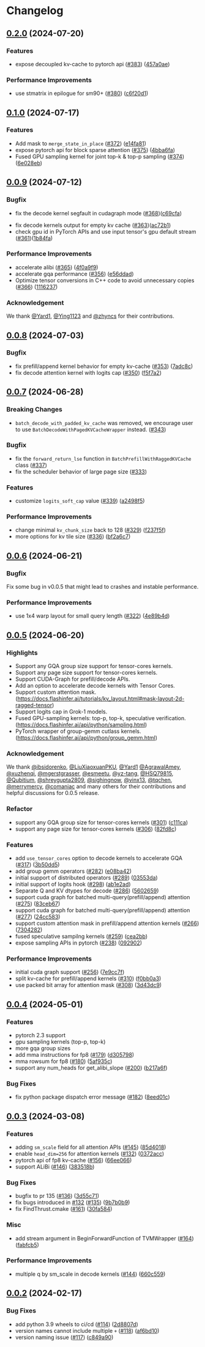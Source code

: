 # Changelog

## [0.2.0](https://github.com/flashinfer-ai/flashinfer/compare/v0.1.0...v0.2.0) (2024-07-20)


### Features

* expose decoupled kv-cache to pytorch api ([#383](https://github.com/flashinfer-ai/flashinfer/issues/383)) ([457a0ae](https://github.com/flashinfer-ai/flashinfer/commit/457a0ae0c8a43bd95a803167e28be19555a2ebf8))


### Performance Improvements

* use stmatrix in epilogue for sm90+ ([#380](https://github.com/flashinfer-ai/flashinfer/issues/380)) ([c6f20d1](https://github.com/flashinfer-ai/flashinfer/commit/c6f20d1406a3a8c4f134c4a764d16e157a184338))

## [0.1.0](https://github.com/flashinfer-ai/flashinfer/compare/v0.0.9...v0.1.0) (2024-07-17)


### Features

* Add mask to `merge_state_in_place` ([#372](https://github.com/flashinfer-ai/flashinfer/issues/372)) ([e14fa81](https://github.com/flashinfer-ai/flashinfer/commit/e14fa8194cfc09c271e6f2c102060698f18297a9))
* expose pytorch api for block sparse attention ([#375](https://github.com/flashinfer-ai/flashinfer/issues/375)) ([4bba6fa](https://github.com/flashinfer-ai/flashinfer/commit/4bba6fa3aa848d2e43248bca8d959fd58a27cfa4))
* Fused GPU sampling kernel for joint top-k & top-p sampling ([#374](https://github.com/flashinfer-ai/flashinfer/issues/374)) ([6e028eb](https://github.com/flashinfer-ai/flashinfer/commit/6e028eb997173658832a66c7480cc9224d637a15))

## [0.0.9](https://github.com/flashinfer-ai/flashinfer/compare/v0.0.8...v0.0.9) (2024-07-12)

### Bugfix

* fix the decode kernel segfault in cudagraph mode ([#368](https://github.com/flashinfer-ai/flashinfer/pull/368))([c69cfa](https://github.com/flashinfer-ai/flashinfer/commit/c69cfabc540e4a7edd991713df10d575ff3b0c21))
- fix decode kernels output for empty kv cache ([#363](https://github.com/flashinfer-ai/flashinfer/pull/363))([ac72b1](https://github.com/flashinfer-ai/flashinfer/commit/ac72b1cc14a6474d601f371c8d69e2600ac28d2f))
- check gpu id in PyTorch APIs and use input tensor's gpu default stream ([#361](https://github.com/flashinfer-ai/flashinfer/pull/361))([1b84fa](https://github.com/flashinfer-ai/flashinfer/commit/1b84fab3e4f53fb4fa26952fdb46fa8018634057))

### Performance Improvements

* accelerate alibi ([#365](https://github.com/flashinfer-ai/flashinfer/issues/365)) ([4f0a9f9](https://github.com/flashinfer-ai/flashinfer/commit/4f0a9f987ad2036f3c466257459de823be85fcc6))
* accelerate gqa performance ([#356](https://github.com/flashinfer-ai/flashinfer/issues/356)) ([e56ddad](https://github.com/flashinfer-ai/flashinfer/commit/e56ddadf4bdbb164c3f1a03f9f69cb8a25621ef5))
* Optimize tensor conversions in C++ code to avoid unnecessary copies ([#366](https://github.com/flashinfer-ai/flashinfer/issues/366)) ([1116237](https://github.com/flashinfer-ai/flashinfer/commit/1116237ac1e5690cf404841327b58b1d268d9951))

### Acknowledgement

We thank [@Yard1](https://github.com/Yard1), [@Ying1123](https://github.com/Ying1123) and [@zhyncs](https://github.com/zhyncs) for their contributions.

## [0.0.8](https://github.com/flashinfer-ai/flashinfer/compare/v0.0.7...v0.0.8) (2024-07-03)

### Bugfix

* fix prefill/append kernel behavior for empty kv-cache ([#353](https://github.com/flashinfer-ai/flashinfer/pull/353)) ([7adc8c](https://github.com/flashinfer-ai/flashinfer/commit/7adc8cf01a029645307c321a7754d0b0a4f0f4de))
* fix decode attention kernel with logits cap ([#350](https://github.com/flashinfer-ai/flashinfer/pull/350)) ([f5f7a2](https://github.com/flashinfer-ai/flashinfer/commit/f5f7a2a23249fd0be5b30fd8fb3957ac3bb527ca))


## [0.0.7](https://github.com/flashinfer-ai/flashinfer/compare/v0.0.6...v0.0.7) (2024-06-28)

### Breaking Changes
* `batch_decode_with_padded_kv_cache` was removed, we encourage user to use `BatchDecodeWithPagedKVCacheWrapper` instead. ([#343](https://github.com/flashinfer-ai/flashinfer/pull/343))

### Bugfix

* fix the `forward_return_lse` function in `BatchPrefillWithRaggedKVCache` class ([#337](https://github.com/flashinfer-ai/flashinfer/pull/337))
* fix the scheduler behavior of large page size ([#333](https://github.com/flashinfer-ai/flashinfer/pull/333))

### Features

* customize `logits_soft_cap` value ([#339](https://github.com/flashinfer-ai/flashinfer/issues/339)) ([a2498f5](https://github.com/flashinfer-ai/flashinfer/commit/a2498f511b354ce049bda6be320a24b73c719be3))


### Performance Improvements

* change minimal `kv_chunk_size` back to 128 ([#329](https://github.com/flashinfer-ai/flashinfer/issues/329)) ([f237f5f](https://github.com/flashinfer-ai/flashinfer/commit/f237f5f80199e2c433fcca750713c6e774693b58))
* more options for kv tile size ([#336](https://github.com/flashinfer-ai/flashinfer/issues/336)) ([bf2a6c7](https://github.com/flashinfer-ai/flashinfer/commit/bf2a6c7c05a82e0ee0ea04381d04b84327355b69))

## [0.0.6](https://github.com/flashinfer-ai/flashinfer/compare/v0.0.5...v0.0.6) (2024-06-21)

### Bugfix

Fix some bug in v0.0.5 that might lead to crashes and instable performance.

### Performance Improvements

* use 1x4 warp layout for small query length ([#322](https://github.com/flashinfer-ai/flashinfer/issues/322)) ([4e89b4d](https://github.com/flashinfer-ai/flashinfer/commit/4e89b4dfdeb0c07b290ace9f82edf31e63136cfd))

## [0.0.5](https://github.com/flashinfer-ai/flashinfer/compare/v0.0.4...v0.0.5) (2024-06-20)

### Highlights

* Support any GQA group size support for tensor-cores kernels.
* Support any page size support for tensor-cores kernels.
* Support CUDA-Graph for prefill/decode APIs.
* Add an option to accelerate decode kernels with Tensor Cores.
* Support custom attention mask. (https://docs.flashinfer.ai/tutorials/kv_layout.html#mask-layout-2d-ragged-tensor)
* Support logits cap in Grok-1 models.
* Fused GPU-sampling kernels: top-p, top-k, speculative verification. (https://docs.flashinfer.ai/api/python/sampling.html)
* PyTorch wrapper of group-gemm cutlass kernels. (https://docs.flashinfer.ai/api/python/group_gemm.html)

### Acknowledgement

We thank [@ibsidorenko](https://github.com/ibsidorenko), [@LiuXiaoxuanPKU](https://github.com/LiuXiaoxuanPKU), [@Yard1](https://github.com/Yard1) [@AgrawalAmey](https://github.com/AgrawalAmey), [@xuzhenqi](https://github.com/xuzhenqi), [@mgerstgrasser](https://github.com/mgerstgrasser), [@esmeetu](https://github.com/esmeetu), [@yz-tang](https://github.com/yz-tang), [@HSQ79815](https://github.com/HSQ79815), [@Qubitium](https://github.com/Qubitium), [@shreygupta2809](https://github.com/shreygupta2809), [@sighingnow](https://github.com/sighingnow), [@vinx13](https://github.com/vinx13),
[@tqchen](https://github.com/tqchen), [@merrymercy](https://github.com/merrymercy), [@comaniac](https://github.com/comaniac) and many others for their contributions and helpful discussions for 0.0.5 release.

### Refactor

* support any GQA group size for tensor-cores kernels ([#301](https://github.com/flashinfer-ai/flashinfer/pull/301)) ([c111ca](https://github.com/flashinfer-ai/flashinfer/commit/c111ca630d57bc4c301fff2599253a5d782a95c8))
* support any page size for tensor-cores kernels ([#306](https://github.com/flashinfer-ai/flashinfer/pull/306)) ([82fd8c](https://github.com/flashinfer-ai/flashinfer/commit/82fd8c7ee2d569b1876d547f73c7ad4b085a771e))


### Features

* add `use_tensor_cores` option to decode kernels to accelerate GQA ([#317](https://github.com/flashinfer-ai/flashinfer/issues/317)) ([3b50dd5](https://github.com/flashinfer-ai/flashinfer/commit/3b50dd59b0e1f23905e583d5af069e43ff5e15a4))
* add group gemm operators ([#282](https://github.com/flashinfer-ai/flashinfer/issues/282)) ([e08ba42](https://github.com/flashinfer-ai/flashinfer/commit/e08ba4226f694d5469cce4233f1854c965f05197))
* initial support of distributed operators ([#289](https://github.com/flashinfer-ai/flashinfer/issues/289)) ([03553da](https://github.com/flashinfer-ai/flashinfer/commit/03553dac1dffff9a6867be0d5676d69d6eeae18c))
* initial support of logits hook ([#298](https://github.com/flashinfer-ai/flashinfer/issues/298)) ([ab1e2ad](https://github.com/flashinfer-ai/flashinfer/commit/ab1e2ad89f27319f5b4874c5e8b526c1cae43598))
* Separate Q and KV dtypes for decode ([#286](https://github.com/flashinfer-ai/flashinfer/issues/286)) ([5602659](https://github.com/flashinfer-ai/flashinfer/commit/5602659d8cd0616ec8214d056ea5c4078b21342b))
* support cuda graph for batched multi-query(prefill/append) attention ([#275](https://github.com/flashinfer-ai/flashinfer/issues/275)) ([83ceb67](https://github.com/flashinfer-ai/flashinfer/commit/83ceb67a5773b0447f5f0344411abfdbc53cf5f4))
* support cuda graph for batched multi-query(prefill/append) attention ([#277](https://github.com/flashinfer-ai/flashinfer/issues/277)) ([24cc583](https://github.com/flashinfer-ai/flashinfer/commit/24cc583cb6b1a205aa8aad53f56472305b73f5f4))
* support custom attention mask in prefill/append attention kernels ([#266](https://github.com/flashinfer-ai/flashinfer/issues/266)) ([7304282](https://github.com/flashinfer-ai/flashinfer/commit/7304282a8068942100f8e59adff533ce28f4d3e5))
* fused speculative sampilng kernels ([#259](https://github.com/flashinfer-ai/flashinfer/pull/259)) ([cea2bb](https://github.com/flashinfer-ai/flashinfer/commit/cea2bb9a836ba6d34d6667b8983ad79fa35cf933))
* expose sampling APIs in pytorch ([#238](https://github.com/flashinfer-ai/flashinfer/pull/238)) ([092902](https://github.com/flashinfer-ai/flashinfer/commit/0929023e5325a30357750eacec27b0d3a20d1254))


### Performance Improvements

* initial cuda graph support ([#256](https://github.com/flashinfer-ai/flashinfer/issues/256)) ([7e9cc7f](https://github.com/flashinfer-ai/flashinfer/commit/7e9cc7ff42ca283c317061a877305d09a395fad2))
* split kv-cache for prefill/append kernels ([#310](https://github.com/flashinfer-ai/flashinfer/issues/310)) ([f0bb0a3](https://github.com/flashinfer-ai/flashinfer/commit/f0bb0a3a723cbe1a138c604680e6b573d877f210))
* use packed bit array for attention mask ([#308](https://github.com/flashinfer-ai/flashinfer/issues/308)) ([3d43dc9](https://github.com/flashinfer-ai/flashinfer/commit/3d43dc9dc1a2ae804eaa7e40b4555e471fd03fe3))

## [0.0.4](https://github.com/flashinfer-ai/flashinfer/compare/v0.0.3...v0.0.4) (2024-05-01)


### Features

* pytorch 2.3 support
* gpu sampling kernels (top-p, top-k)
* more gqa group sizes
* add mma instructions for fp8 ([#179](https://github.com/flashinfer-ai/flashinfer/issues/179)) ([d305798](https://github.com/flashinfer-ai/flashinfer/commit/d3057983e6d47e857ec3956de94eb11f62d9d83e))
* mma rowsum for fp8 ([#180](https://github.com/flashinfer-ai/flashinfer/issues/180)) ([5af935c](https://github.com/flashinfer-ai/flashinfer/commit/5af935ca783d3487034110902c6406089c31acbc))
* support any num_heads for get_alibi_slope ([#200](https://github.com/flashinfer-ai/flashinfer/issues/200)) ([b217a6f](https://github.com/flashinfer-ai/flashinfer/commit/b217a6fefb7bd091469467d32b8aedde4a25cad7))

### Bug Fixes

* fix python package dispatch error message ([#182](https://github.com/flashinfer-ai/flashinfer/issues/182)) ([8eed01c](https://github.com/flashinfer-ai/flashinfer/commit/8eed01c094ceb47375a1d4da8748c43a2947e959))

## [0.0.3](https://github.com/flashinfer-ai/flashinfer/compare/v0.0.2...v0.0.3) (2024-03-08)


### Features

* adding `sm_scale` field for all attention APIs ([#145](https://github.com/flashinfer-ai/flashinfer/issues/145)) ([85d4018](https://github.com/flashinfer-ai/flashinfer/commit/85d4018de4766dafd1be60cf6d953cd9236a4058))
* enable `head_dim=256` for attention kernels ([#132](https://github.com/flashinfer-ai/flashinfer/issues/132)) ([0372acc](https://github.com/flashinfer-ai/flashinfer/commit/0372acc44d0d393af7fd9fb3dcef0ff25953d4e1))
* pytorch api of fp8 kv-cache ([#156](https://github.com/flashinfer-ai/flashinfer/issues/156)) ([66ee066](https://github.com/flashinfer-ai/flashinfer/commit/66ee06683eaea7efe724c46df528ae47aa75eca2))
* support ALiBi ([#146](https://github.com/flashinfer-ai/flashinfer/issues/146)) ([383518b](https://github.com/flashinfer-ai/flashinfer/commit/383518bdf1824f68d33a2eaafd72a780f195bdd4))


### Bug Fixes

* bugfix to pr 135 ([#136](https://github.com/flashinfer-ai/flashinfer/issues/136)) ([3d55c71](https://github.com/flashinfer-ai/flashinfer/commit/3d55c71a62052c590c130897d3a3db49b14fcc34))
* fix bugs introduced in [#132](https://github.com/flashinfer-ai/flashinfer/issues/132) ([#135](https://github.com/flashinfer-ai/flashinfer/issues/135)) ([9b7b0b9](https://github.com/flashinfer-ai/flashinfer/commit/9b7b0b913e1fbef7aac6351109911c7ac08a8904))
* fix FindThrust.cmake ([#161](https://github.com/flashinfer-ai/flashinfer/issues/161)) ([30fa584](https://github.com/flashinfer-ai/flashinfer/commit/30fa5843aeb1ac48816967a63db140cff6044e13))


### Misc
* add stream argument in BeginForwardFunction of TVMWrapper ([#164](https://github.com/flashinfer-ai/flashinfer/pull/164)) ([fabfcb5](https://github.com/flashinfer-ai/flashinfer/tree/fabfcb5751dcc003137a5a7d2d5514f3afe2e302))


### Performance Improvements

* multiple q by sm_scale in decode kernels ([#144](https://github.com/flashinfer-ai/flashinfer/issues/144)) ([660c559](https://github.com/flashinfer-ai/flashinfer/commit/660c559348ba9710d0d81b53f710f7e4951eee2b))

## [0.0.2](https://github.com/flashinfer-ai/flashinfer/compare/v0.0.1...v0.0.2) (2024-02-17)


### Bug Fixes

* add python 3.9 wheels to ci/cd ([#114](https://github.com/flashinfer-ai/flashinfer/issues/114)) ([2d8807d](https://github.com/flashinfer-ai/flashinfer/commit/2d8807d1fb3359ace8a03b73c92bd0679b9d4b33))
* version names cannot include multiple `+` ([#118](https://github.com/flashinfer-ai/flashinfer/issues/118)) ([af6bd10](https://github.com/flashinfer-ai/flashinfer/commit/af6bd10db03fa1353699631f6b31eee52d343569))
* version naming issue ([#117](https://github.com/flashinfer-ai/flashinfer/issues/117)) ([c849a90](https://github.com/flashinfer-ai/flashinfer/commit/c849a90e6b6756a2ca87733782607796d8c7b85a))
